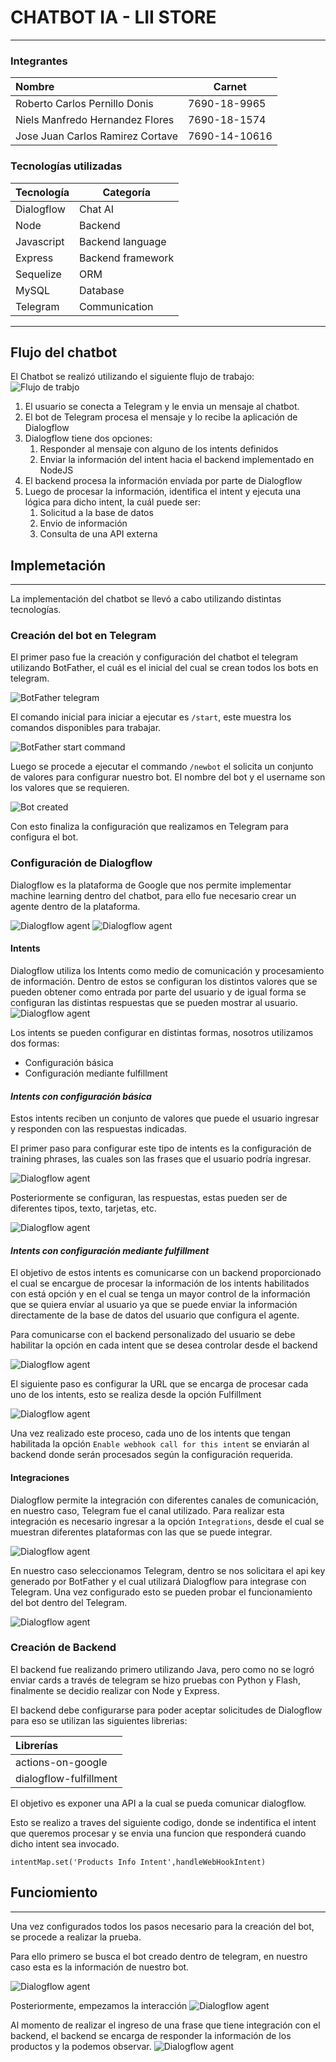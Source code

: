 # CHATBOT IA - LII STORE

---

### Integrantes

| Nombre                           | Carnet        |
|:---------------------------------|---------------|
| Roberto Carlos Pernillo Donis    | 7690-18-9965  |
| Niels Manfredo Hernandez Flores  | 7690-18-1574  |
| Jose Juan Carlos Ramirez Cortave | 7690-14-10616 |

### Tecnologías utilizadas
| Tecnología | Categoría         |
|:-----------|-------------------|
| Dialogflow | Chat AI           |
| Node       | Backend           |
| Javascript | Backend language  |
| Express    | Backend framework |
| Sequelize  | ORM               |
| MySQL      | Database          |
| Telegram   | Communication     |

---

## Flujo del chatbot

El Chatbot se realizó utilizando el siguiente flujo de trabajo:
![Flujo de trabjo](docs/images/chatflow-lii-store.jpg)

1. El usuario se conecta a Telegram y le envia un mensaje al chatbot.
2. El bot de Telegram procesa el mensaje y lo recibe la aplicación de Dialogflow
3. Dialogflow tiene dos opciones:
   1. Responder al mensaje con alguno de los intents definidos
   2. Enviar la información del intent hacia el backend implementado en NodeJS
4. El backend procesa la información envíada por parte de Dialogflow
5. Luego de procesar la información, identifica el intent y ejecuta una lógica para dicho intent, la cuál puede ser:
   1. Solicitud a la base de datos
   2. Envio de información
   3. Consulta de una API externa

## Implemetación

---
La implementación del chatbot se llevó a cabo utilizando distintas tecnologías.

### Creación del bot en Telegram
El primer paso fue la creación y configuración del chatbot el telegram utilizando BotFather, 
el cuál es el inicial del cual se crean todos los bots en telegram.

![BotFather telegram](docs/images/botfather.png)

El comando inicial para iniciar a ejecutar es `/start`, este muestra los comandos disponibles para
trabajar.

![BotFather start command](docs/images/start-command.png)

Luego se procede a ejecutar el commando `/newbot` el solicita un conjunto de valores para configurar nuestro bot.
El nombre del bot y el username son los valores que se requieren.

![Bot created](docs/images/creation-bot.png)

Con esto finaliza la configuración que realizamos en Telegram para configura el bot.

### Configuración de Dialogflow

Dialogflow es la plataforma de Google que nos permite implementar machine learning dentro del chatbot, para ello 
fue necesario crear un agente dentro de la plataforma.

![Dialogflow agent](docs/images/dialogflow-agent.png)
![Dialogflow agent](docs/images/dialogflow-project.png)

#### Intents
Dialogflow utiliza los Intents como medio de comunicación y procesamiento de información. Dentro de estos se configuran
los distintos valores que se pueden obtener como entrada por parte del usuario y de igual forma se configuran las distintas
respuestas que se pueden mostrar al usuario.
![Dialogflow agent](docs/images/dialogflow-intents.png)

Los intents se pueden configurar en distintas formas, nosotros utilizamos dos formas:
* Configuración básica
* Configuración mediante fulfillment

#### *Intents con configuración básica*
Estos intents reciben un conjunto de valores que puede el usuario ingresar y responden con las respuestas
indicadas.

El primer paso para configurar este tipo de intents es la configuración de training phrases, las cuales son las frases que el
usuario podría ingresar.

![Dialogflow agent](docs/images/dialogflow-training-phrases.png)

Posteriormente se configuran, las respuestas, estas pueden ser de diferentes tipos, texto, tarjetas, etc.


![Dialogflow agent](docs/images/dialogflow-intent-response.png)

#### *Intents con configuración mediante fulfillment*
El objetivo de estos intents es comunicarse con un backend proporcionado el cual se encargue de procesar la información de los
intents habilitados con está opción y en el cual se tenga un mayor control de la información que se quiera envíar al usuario
ya que se puede enviar la información directamente de la base de datos del usuario que configura el agente.

Para comunicarse con el backend personalizado del usuario se debe habilitar la opción en cada intent que se desea
controlar desde el backend

![Dialogflow agent](docs/images/dialogflow-intent-fulfillment.png)

El siguiente paso es configurar la URL que se encarga de procesar cada uno de los intents, esto se realiza
desde la opción Fulfillment

![Dialogflow agent](docs/images/dialogflow-fulfillment.png)

Una vez realizado este proceso, cada uno de los intents que tengan habilitada la opción `Enable webhook call for this intent`
se enviarán al backend donde serán procesados según la configuración requerida.

#### Integraciones
Dialogflow permite la integración con diferentes canales de comunicación, en nuestro caso, Telegram fue el canal utilizado.
Para realizar esta integración es necesario ingresar a la opción `Integrations`, desde el cual se muestran
diferentes plataformas con las que se puede integrar.

![Dialogflow agent](docs/images/dialogflow-integrations.png)

En nuestro caso seleccionamos Telegram, dentro se nos solicitara el api key generado por BotFather y el cual utilizará
Dialogflow para integrase con Telegram.
Una vez configurado esto se pueden probar el funcionamiento del bot dentro del Telegram.

![Dialogflow agent](docs/images/dialogflow-telegram.png)

### Creación de Backend
El backend fue realizando primero utilizando Java, pero como no se logró enviar cards a través de telegram se hizo pruebas con Python y Flash,
finalmente se decidio realizar con Node y Express.

El backend debe configurarse para poder aceptar solicitudes de Dialogflow para eso se utilizan las siguientes librerias:

| Librerías              | 
|:-----------------------|
| actions-on-google      |
| dialogflow-fulfillment |

El objetivo es exponer una API a la cual se pueda comunicar dialogflow.

Esto se realizo a traves del siguiente codigo, donde se indentifica el intent que queremos procesar y se envia una funcion que responderá
cuando dicho intent sea invocado.
```
intentMap.set('Products Info Intent',handleWebHookIntent)
```

## Funciomiento

---

Una vez configurados todos los pasos necesario para la creación del bot, se procede a realizar la prueba.

Para ello primero se busca el bot creado dentro de telegram, en nuestro caso esta es la información de nuestro bot.

![Dialogflow agent](docs/images/telegram-bot.png)


Posteriormente, empezamos la interacción
![Dialogflow agent](docs/images/telegram-start.png)

Al momento de realizar el ingreso de una frase que tiene integración con el backend, el backend se encarga de responder la información de los productos y la podemos observar.
![Dialogflow agent](docs/images/telegram-query.png)
